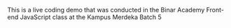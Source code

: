 This is a live coding demo that was conducted in the Binar Academy Front-end JavaScript class at the Kampus Merdeka Batch 5
